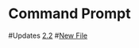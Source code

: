 # Command Prompt
#Updates
[2.2](https://github.com/user-attachments/files/17473808/Command.Prompt.2.2.zip)
#[New File](https://github.com/Winmaker327/Command_Prompt/new/main?filename=FileName.txt)
